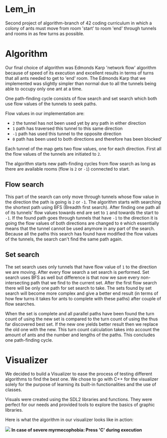# Lem_in
Second project of algorithm-branch of 42 coding curriculum in which a colony of ants must move from room 'start' to room 'end' through tunnels and rooms in as few turns as possible.

# Algorithm
Our final choice of algorithm was Edmonds Karp 'network flow' algorithm because of speed of its execution and excellent results in terms of turns that all ants needed to get to 'end' room. The Edmonds Karp that we implemented was slightly simpler than normal due to all the tunnels being able to occupy only one ant at a time.

One path-finding cycle consists of flow search and set search which both use flow values of the tunnels to seek paths.

Flow values in our implementation are:
- `2` the tunnel has not been used yet by any path in either direction
- `1` path has traversed this tunnel to this same direction
- `-1` path has used this tunnel to the opposite direction
- `0` path has been used to both directions and therefore has been blocked'

Each tunnel of the map gets two flow values, one for each direction. First all the flow values of the tunnels are initiated to `2`.

The algorithm starts new path-finding cycles from flow search as long as there are available rooms (flow is `2` or `-1`) connected to start.

## Flow search

This part of the search can only move through tunnels whose flow value in the direction the path is going is `2` or `-1`. The algorithm starts with searching the shortest path using BFS (Breadth first search). After finding one path all of its tunnels' flow values towards end are set to `1` and towards the start to `-1`. If the found path goes through tunnels that have `-1` to the direction it is going the flow values of both directions are changed to `0` which essentially means that the tunnel cannot be used anymore in any part of the search. Because all the paths this search has found have modified the flow values of the tunnels, the search can't find the same path again.

## Set search

The set search uses only tunnels that have flow value of `1` to the direction we are moving. After every flow search a set search is performed. Set search uses BFS as well but difference is that now we save every non-intersecting path that we find to the current set. After the first flow search there will be only one path for set search to take. The sets found by set search will become more complex and give a better end result (in terms of how few turns it takes for ants to complete with these paths) after couple of flow searches.

When the set is complete and all parallel paths have been found the turn count of using the new set is compared to the turn count of using the thus far discovered best set. If the new one yields better result then we replace the old one with the new. This turn count calculation takes into account the amount of ants and the number and lengths of the paths. This concludes one path-finding cycle.

# Visualizer
We decided to build a Visualizer to ease the process of testing different algorithms to find the best one. We chose to go with C++ for the visualizer solely for the purpose of learning its built-in functionalities and the use of classes.

Visuals were created using the SDL2 libraries and functions. They were perfect for our needs and provided tools to explore the basics of graphic libraries.

Here is what the algorithm in our visualizer looks like in action:

![](lem-in.gif)
**In case of severe myrmecophobia: Press 'C' during execution**
